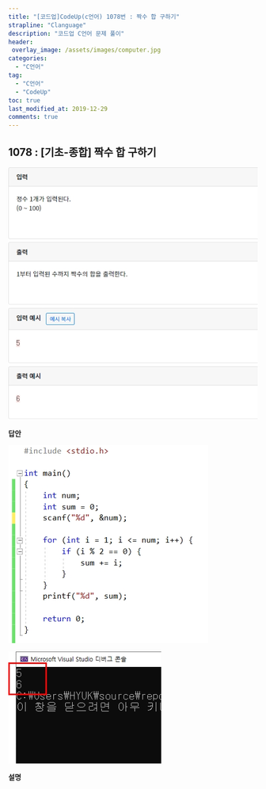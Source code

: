 ```yaml
---
title: "[코드업]CodeUp(c언어) 1078번 : 짝수 합 구하기"
strapline: "Clanguage"
description: "코드업 C언어 문제 풀이"
header:
 overlay_image: /assets/images/computer.jpg
categories:
  - "C언어"
tag:
  - "C언어"
  - "CodeUp"
toc: true
last_modified_at: 2019-12-29
comments: true
---
```


## 1078 : [기초-종합] 짝수 합 구하기

![c1078](/assets/images/c1078.jpg)

**답안**<br>

![c1078](/assets/images/c1078-2.jpg)

![c1078](/assets/images/c1078-1.jpg)

**설명**

